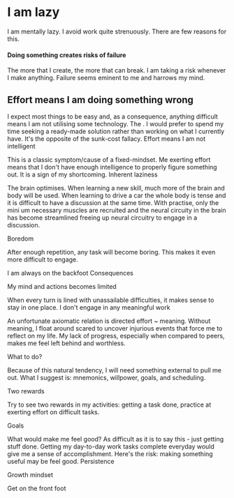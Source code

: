 # I am lazy

I am mentally lazy. I avoid work quite strenuously. There are few reasons for this.

#### Doing something creates risks of failure
The more that I create, the more that can break. I am taking a risk whenever I make anything. Failure seems eminent to me and harrows my mind.

## Effort means I am doing something wrong
I expect most things to be easy and, as a consequence, anything difficult means I am not utilising some technology. The . I would prefer to spend my time seeking a ready-made solution rather than working on what I currently have. It's the opposite of the sunk-cost fallacy.
Effort means I am not intelligent

This is a classic symptom/cause of a fixed-mindset. Me exerting effort means that I don't have enough intelligence to properly figure something out. It is a sign of my shortcoming.
Inherent laziness

The brain optimises. When learning a new skill, much more of the brain and body will be used. When learning to drive a car the whole body is tense and it is difficult to have a discussion at the same time.  With practise, only the mini um necessary muscles are recruited and the neural circuity in the brain has become streamlined freeing up neural circuitry to engage in a discussion.

Boredom

After enough repetition, any task will become boring. This makes it even more difficult to engage.

I am always on the backfoot
Consequences

My mind and actions becomes limited


When every turn is lined with unassailable difficulties, it makes sense to stay in one place.
I don't engage in any meaningful work

An unfortunate axiomatic relation is directed effort ~ meaning. Without meaning, I float around scared to uncover injurious events that force me to reflect on my life. My lack of progress, especially when compared to peers, makes me feel left behind and worthless.


What to do?

Because of this natural tendency, I will need something external to pull me out. What I suggest is: mnemonics, willpower, goals, and scheduling.

Two rewards

Try to see two rewards in my activities: getting a task done, practice at exerting effort on difficult tasks.

Goals

What would make me feel good? As difficult as it is to say this - just getting stuff done. Getting my day-to-day work tasks complete everyday would give me a sense of accomplishment. Here's the risk: making something useful may be feel good.
Persistence

Growth mindset

Get on the front foot



